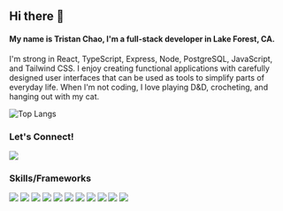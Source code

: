 ## Hi there 👋

#### My name is Tristan Chao, I'm a full-stack developer in Lake Forest, CA.

I'm strong in React, TypeScript, Express, Node, PostgreSQL, JavaScript, and Tailwind CSS. I enjoy creating functional applications with carefully designed user interfaces that can be used as tools to simplify parts of everyday life. When I'm not coding, I love playing D&D, crocheting, and hanging out with my cat.

![Top Langs](https://github-readme-stats.vercel.app/api/top-langs/?username=TristanChao&theme=tokyonight)

### Let's Connect!

<a href='https://www.linkedin.com/in/tristan-chao/'><img src='https://ziadoua.github.io/m3-Markdown-Badges/badges/LinkedIn/linkedin1.svg' style="pointer-events:none;" /></a>

### Skills/Frameworks

<img src='https://ziadoua.github.io/m3-Markdown-Badges/badges/React/react2.svg' /> <img src='https://ziadoua.github.io/m3-Markdown-Badges/badges/TypeScript/typescript1.svg' /> <img src='https://ziadoua.github.io/m3-Markdown-Badges/badges/NodeJS/nodejs2.svg' /> <img src='https://ziadoua.github.io/m3-Markdown-Badges/badges/Express/express3.svg' /> <img src='https://ziadoua.github.io/m3-Markdown-Badges/badges/PostgreSQL/postgresql1.svg' /> <img src='https://ziadoua.github.io/m3-Markdown-Badges/badges/Javascript/javascript3.svg' /> <img src='https://ziadoua.github.io/m3-Markdown-Badges/badges/TailwindCSS/tailwindcss3.svg' /> <img src='https://ziadoua.github.io/m3-Markdown-Badges/badges/HTML/html2.svg' /> <img src='https://ziadoua.github.io/m3-Markdown-Badges/badges/CSS/css1.svg' /> <img src='https://ziadoua.github.io/m3-Markdown-Badges/badges/VisualStudioCode/visualstudiocode1.svg' /> <img src='https://ziadoua.github.io/m3-Markdown-Badges/badges/Figma/figma1.svg' />

<!-- 
<img src='' />
-->

<!--
**TristanChao/TristanChao** is a ✨ _special_ ✨ repository because its `README.md` (this file) appears on your GitHub profile.

Here are some ideas to get you started:

- 🔭 I’m currently working on ...
- 🌱 I’m currently learning ...
- 👯 I’m looking to collaborate on ...
- 🤔 I’m looking for help with ...
- 💬 Ask me about ...
- 📫 How to reach me: ...
- 😄 Pronouns: ...
- ⚡ Fun fact: ...
-->

